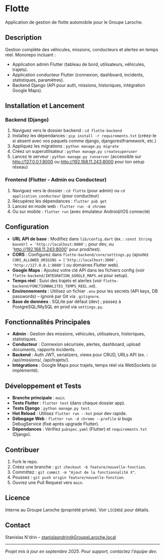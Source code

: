 # Flotte

Application de gestion de flotte automobile pour le Groupe Laroche.

## Description
Gestion complète des véhicules, missions, conducteurs et alertes en temps réel. Monorepo incluant :
- Application admin Flutter (tableau de bord, utilisateurs, véhicules, trajets).
- Application conducteur Flutter (connexion, dashboard, incidents, statistiques, paramètres).
- Backend Django (API pour auth, missions, historiques, intégration Google Maps).

## Installation et Lancement

### Backend (Django)
1. Naviguez vers le dossier backend : `cd flotte-backend`
2. Installez les dépendances : `pip install -r requirements.txt` (créez-le si absent avec vos paquets comme django, djangorestframework, etc.)
3. Appliquez les migrations : `python manage.py migrate`
4. Créez un superutilisateur : `python manage.py createsuperuser`
5. Lancez le serveur : `python manage.py runserver` (accessible sur http://127.0.0.1:8000 ou http://192.168.11.243:8000 pour ton setup réseau)

### Frontend (Flutter - Admin ou Conducteur)
1. Naviguez vers le dossier : `cd flotte` (pour admin) ou `cd application_conducteur` (pour conducteur)
2. Récupérez les dépendances : `flutter pub get`
3. Lancez en mode web : `flutter run -d chrome`
4. Ou sur mobile : `flutter run` (avec émulateur Android/iOS connecté)

## Configuration
- **URL API de base** : Modifiez dans `lib/config.dart` (ex. : `const String baseUrl = 'http://localhost:8000';` pour dev, ou 'http://192.168.11.243:8000' pour prod/test).
- **CORS** : Configurez dans `flotte-backend/core/settings.py` (ajoutez `CORS_ALLOWED_ORIGINS = ['http://localhost:3000', 'http://127.0.0.1:8080']` ou domaines Flutter web).
- **Google Maps** : Ajoutez votre clé API dans les fichiers config (voir `flotte-backend/INTEGRATION_GOOGLE_MAPS.md` pour setup).
- **Temps réel** : Suivi des trajets et alertes (voir `flotte-backend/FONCTIONNALITES_TEMPS_REEL.md`).
- **Environnements** : Utilisez un fichier `.env` pour les secrets (API keys, DB passwords) – ignoré par Git via `.gitignore`.
- **Base de données** : SQLite par défaut (dev) ; passez à PostgreSQL/MySQL en prod via `settings.py`.

## Fonctionnalités Principales
- **Admin** : Gestion des missions, véhicules, utilisateurs, historiques, statistiques.
- **Conducteur** : Connexion sécurisée, alertes, dashboard, upload documents, rapports incidents.
- **Backend** : Auth JWT, serializers, views pour CRUD, URLs API (ex. : /api/missions/, /api/trajets/).
- **Intégrations** : Google Maps pour trajets, temps réel via WebSockets (si implémenté).

## Développement et Tests
- **Branche principale** : `main`.
- **Tests Flutter** : `flutter test` (dans chaque dossier app).
- **Tests Django** : `python manage.py test`.
- **Hot Reload** : Utilisez `flutter run --hot` pour dev rapide.
- **Débogage Web** : `flutter run -d chrome --profile` si bugs DebugService (fixé après upgrade Flutter).
- **Dépendances** : Vérifiez `pubspec.yaml` (Flutter) et `requirements.txt` (Django).

## Contribuer
1. Fork le repo.
2. Créez une branche : `git checkout -b feature/nouvelle-fonction`.
3. Committez : `git commit -m "Ajout de la fonctionnalité X"`.
4. Poussez : `git push origin feature/nouvelle-fonction`.
5. Ouvrez une Pull Request vers `main`.

## Licence
Interne au Groupe Laroche (propriété privée). Voir `LICENSE` pour détails.

## Contact
Stanislas N'drin – stanislasndrin@GroupeLaroche.local

---

*Projet mis à jour en septembre 2025. Pour support, contactez l'équipe dev.*